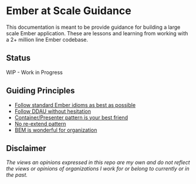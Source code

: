 # Ember at Scale Guidance

This documentation is meant to be provide guidance for building a large scale Ember application. These are lessons and learning from working with a 2+ million line Ember codebase.

## Status

WIP - Work in Progress

## Guiding Principles

* [Follow standard Ember idioms as best as possible](./docs/ember-idioms.md)
* [Follow DDAU without hesitation](./docs/ddau.md)
* [Container/Presenter pattern is your best friend](./docs/container-presenter.md)
* [No re-extend pattern](./docs/no-re-extend.md)
* [BEM is wonderful for organization](./docs/bem.md)

## Disclaimer

_The views an opinions expressed in this repo are my own and do not reflect the views or opinions of organizations I work for or belong to currently or in the past._
